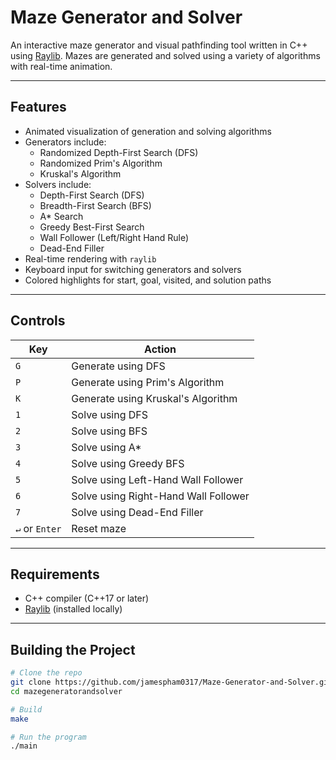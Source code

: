 # Maze Generator and Solver 

An interactive maze generator and visual pathfinding tool written in C++ using [Raylib](https://www.raylib.com/). Mazes are generated and solved using a variety of algorithms with real-time animation.

---

## Features

- Animated visualization of generation and solving algorithms
- Generators include:
  - Randomized Depth-First Search (DFS)
  - Randomized Prim's Algorithm
  - Kruskal's Algorithm
- Solvers include:
  - Depth-First Search (DFS)
  - Breadth-First Search (BFS)
  - A* Search
  - Greedy Best-First Search
  - Wall Follower (Left/Right Hand Rule)
  - Dead-End Filler
- Real-time rendering with `raylib`
- Keyboard input for switching generators and solvers
- Colored highlights for start, goal, visited, and solution paths

---

## Controls

| Key           | Action                              |
|---------------|-------------------------------------|
| `G`           | Generate using DFS                  |
| `P`           | Generate using Prim's Algorithm     |
| `K`           | Generate using Kruskal's Algorithm  |
| `1`           | Solve using DFS                     |
| `2`           | Solve using BFS                     |
| `3`           | Solve using A*                      |
| `4`           | Solve using Greedy BFS              |
| `5`           | Solve using Left-Hand Wall Follower |
| `6`           | Solve using Right-Hand Wall Follower|
| `7`           | Solve using Dead-End Filler         |
| `↵` or `Enter`| Reset maze                          |

---

## Requirements

- C++ compiler (C++17 or later)
- [Raylib](https://www.raylib.com/) (installed locally)

---

## Building the Project

```bash
# Clone the repo
git clone https://github.com/jamespham0317/Maze-Generator-and-Solver.git
cd mazegeneratorandsolver

# Build
make

# Run the program
./main
